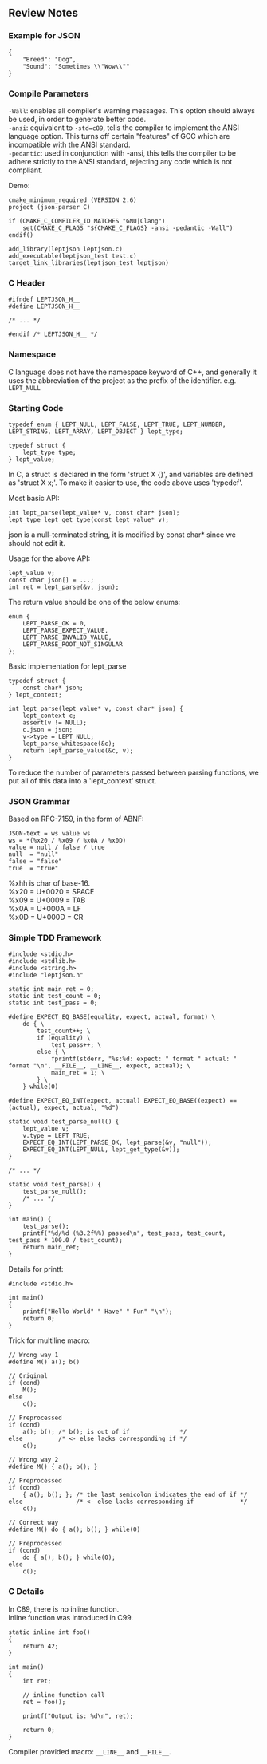 ## Review Notes
### Example for JSON
```
{
    "Breed": "Dog",
    "Sound": "Sometimes \\"Wow\\""
}
```

### Compile Parameters
`-Wall`: enables all compiler's warning messages. This option should always be used, in order to generate better code.  
`-ansi`: equivalent to `-std=c89`, tells the compiler to implement the ANSI language option. This turns off certain "features" of GCC which are incompatible with the ANSI standard.  
`-pedantic`: used in conjunction with -ansi, this tells the compiler to be adhere strictly to the ANSI standard, rejecting any code which is not compliant.  

Demo:
```
cmake_minimum_required (VERSION 2.6)
project (json-parser C)

if (CMAKE_C_COMPILER_ID MATCHES "GNU|Clang")
    set(CMAKE_C_FLAGS "${CMAKE_C_FLAGS} -ansi -pedantic -Wall")
endif()

add_library(leptjson leptjson.c)
add_executable(leptjson_test test.c)
target_link_libraries(leptjson_test leptjson)
```

### C Header
```
#ifndef LEPTJSON_H__
#define LEPTJSON_H__

/* ... */

#endif /* LEPTJSON_H__ */
```

### Namespace
C language does not have the namespace keyword of C++, and generally it uses the abbreviation of the project as the prefix of the identifier. e.g. `LEPT_NULL`

### Starting Code
```
typedef enum { LEPT_NULL, LEPT_FALSE, LEPT_TRUE, LEPT_NUMBER, LEPT_STRING, LEPT_ARRAY, LEPT_OBJECT } lept_type;

typedef struct {
    lept_type type;
} lept_value;
```

In C, a struct is declared in the form 'struct X {}', and variables are defined as 'struct X x;'. To make it easier to use, the code above uses 'typedef'.

Most basic API:
```
int lept_parse(lept_value* v, const char* json);
lept_type lept_get_type(const lept_value* v);
```
json is a null-terminated string, it is modified by const char* since we should not edit it.

Usage for the above API:
```
lept_value v;
const char json[] = ...;
int ret = lept_parse(&v, json);
```

The return value should be one of the below enums:
```
enum {
    LEPT_PARSE_OK = 0,
    LEPT_PARSE_EXPECT_VALUE,
    LEPT_PARSE_INVALID_VALUE,
    LEPT_PARSE_ROOT_NOT_SINGULAR
};
```

Basic implementation for lept_parse
```
typedef struct {
    const char* json;
} lept_context;

int lept_parse(lept_value* v, const char* json) {
    lept_context c;
    assert(v != NULL);
    c.json = json;
    v->type = LEPT_NULL;
    lept_parse_whitespace(&c);
    return lept_parse_value(&c, v);
}

```
To reduce the number of parameters passed between parsing functions, we put all of this data into a 'lept_context' struct.

### JSON Grammar
Based on RFC-7159, in the form of ABNF:
```
JSON-text = ws value ws
ws = *(%x20 / %x09 / %x0A / %x0D)
value = null / false / true 
null  = "null"
false = "false"
true  = "true"
```

%xhh is char of base-16.  
%x20 = U+0020 = SPACE  
%x09 = U+0009 = TAB  
%x0A = U+000A = LF  
%x0D = U+000D = CR  

### Simple TDD Framework
```
#include <stdio.h>
#include <stdlib.h>
#include <string.h>
#include "leptjson.h"

static int main_ret = 0;
static int test_count = 0;
static int test_pass = 0;

#define EXPECT_EQ_BASE(equality, expect, actual, format) \
    do { \
        test_count++; \
        if (equality) \
            test_pass++; \
        else { \
            fprintf(stderr, "%s:%d: expect: " format " actual: " format "\n", __FILE__, __LINE__, expect, actual); \
            main_ret = 1; \
        } \
    } while(0)

#define EXPECT_EQ_INT(expect, actual) EXPECT_EQ_BASE((expect) == (actual), expect, actual, "%d")

static void test_parse_null() {
    lept_value v;
    v.type = LEPT_TRUE;
    EXPECT_EQ_INT(LEPT_PARSE_OK, lept_parse(&v, "null"));
    EXPECT_EQ_INT(LEPT_NULL, lept_get_type(&v));
}

/* ... */

static void test_parse() {
    test_parse_null();
    /* ... */
}

int main() {
    test_parse();
    printf("%d/%d (%3.2f%%) passed\n", test_pass, test_count, test_pass * 100.0 / test_count);
    return main_ret;
}
```

Details for printf:  
```
#include <stdio.h>

int main()
{
    printf("Hello World" " Have" " Fun" "\n");
    return 0;
}
```

Trick for multiline macro:  
```
// Wrong way 1
#define M() a(); b()

// Original
if (cond)
    M();
else
    c();

// Preprocessed
if (cond)
    a(); b(); /* b(); is out of if              */
else          /* <- else lacks corresponding if */
    c();
```

```
// Wrong way 2
#define M() { a(); b(); }

// Preprocessed
if (cond)
    { a(); b(); }; /* the last semicolon indicates the end of if */
else               /* <- else lacks corresponding if             */
    c();
```

```
// Correct way
#define M() do { a(); b(); } while(0)

// Preprocessed
if (cond)
    do { a(); b(); } while(0);
else
    c();
```

### C Details
In C89, there is no inline function.  
Inline function was introduced in C99.

```
static inline int foo()
{
    return 42;
}

int main()
{
    int ret;
  
    // inline function call
    ret = foo();
  
    printf("Output is: %d\n", ret);
    
    return 0;
}
```

Compiler provided macro: `__LINE__` and `__FILE__`.